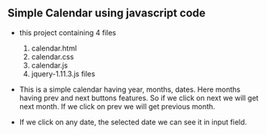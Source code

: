 <h2>Simple Calendar using javascript code</h2>

* this project containing 4 files
  1) calendar.html
  2) calendar.css
  3) calendar.js
  4) jquery-1.11.3.js files

* This is a simple calendar having year, months, dates. Here months having prev and next buttons features. So if we click on next we will   get next month. If we click on prev we will get previous month.

* If we click on any date, the selected date we can see it in input field.
